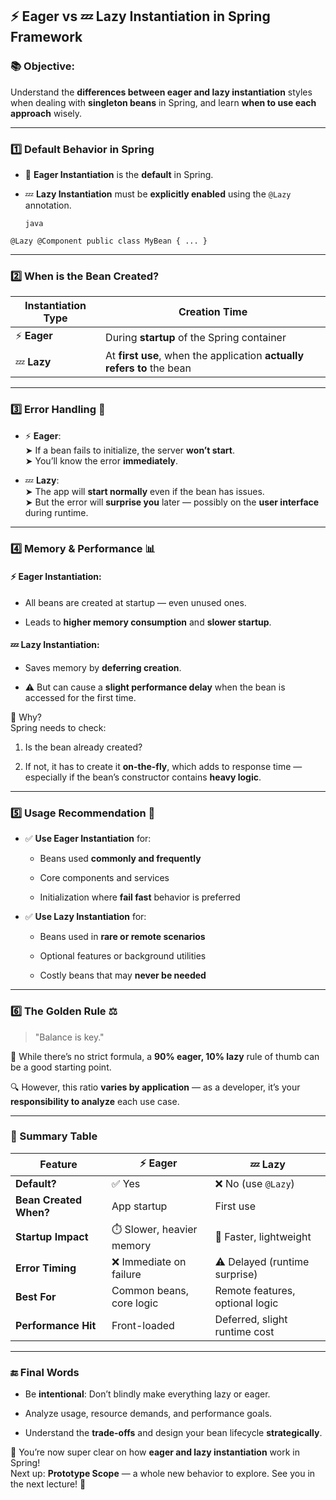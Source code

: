 ## ⚡ Eager vs 💤 Lazy Instantiation in Spring Framework

### 📚 Objective:

Understand the **differences between eager and lazy instantiation** styles when dealing with **singleton beans** in Spring, and learn **when to use each approach** wisely.

---

### 1️⃣ Default Behavior in Spring

- 🔧 **Eager Instantiation** is the **default** in Spring.
    
- 💤 **Lazy Instantiation** must be **explicitly enabled** using the `@Lazy` annotation.
    
	
	`java`
	
`@Lazy @Component public class MyBean { ... }`

---

### 2️⃣ When is the Bean Created?

|Instantiation Type|Creation Time|
|---|---|
|⚡ **Eager**|During **startup** of the Spring container|
|💤 **Lazy**|At **first use**, when the application **actually refers to** the bean|

---

### 3️⃣ Error Handling 🧨

- ⚡ **Eager**:  
    ➤ If a bean fails to initialize, the server **won’t start**.  
    ➤ You’ll know the error **immediately**.
    
- 💤 **Lazy**:  
    ➤ The app will **start normally** even if the bean has issues.  
    ➤ But the error will **surprise you** later — possibly on the **user interface** during runtime.
    

---

### 4️⃣ Memory & Performance 📊

#### ⚡ Eager Instantiation:

- All beans are created at startup — even unused ones.
    
- Leads to **higher memory consumption** and **slower startup**.
    

#### 💤 Lazy Instantiation:

- Saves memory by **deferring creation**.
    
- ⚠️ But can cause a **slight performance delay** when the bean is accessed for the first time.
    

🧠 Why?  
Spring needs to check:

1. Is the bean already created?
    
2. If not, it has to create it **on-the-fly**, which adds to response time — especially if the bean’s constructor contains **heavy logic**.
    

---

### 5️⃣ Usage Recommendation 🎯

- ✅ **Use Eager Instantiation** for:
    
    - Beans used **commonly and frequently**
        
    - Core components and services
        
    - Initialization where **fail fast** behavior is preferred
        
- ✅ **Use Lazy Instantiation** for:
    
    - Beans used in **rare or remote scenarios**
        
    - Optional features or background utilities
        
    - Costly beans that may **never be needed**
        

---

### 6️⃣ The Golden Rule ⚖️

> "Balance is key."

🔢 While there’s no strict formula, a **90% eager, 10% lazy** rule of thumb can be a good starting point.

🔍 However, this ratio **varies by application** — as a developer, it’s your **responsibility to analyze** each use case.

---

### 🧠 Summary Table

|Feature|⚡ Eager|💤 Lazy|
|---|---|---|
|**Default?**|✅ Yes|❌ No (use `@Lazy`)|
|**Bean Created When?**|App startup|First use|
|**Startup Impact**|⏱️ Slower, heavier memory|🚀 Faster, lightweight|
|**Error Timing**|❌ Immediate on failure|⚠️ Delayed (runtime surprise)|
|**Best For**|Common beans, core logic|Remote features, optional logic|
|**Performance Hit**|Front-loaded|Deferred, slight runtime cost|

---

### 🔚 Final Words

- Be **intentional**: Don’t blindly make everything lazy or eager.
    
- Analyze usage, resource demands, and performance goals.
    
- Understand the **trade-offs** and design your bean lifecycle **strategically**.
    

🎉 You’re now super clear on how **eager and lazy instantiation** work in Spring!  
Next up: **Prototype Scope** — a whole new behavior to explore. See you in the next lecture! 👋